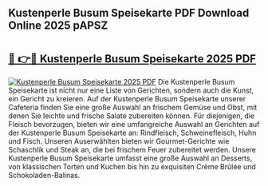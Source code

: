 ## Kustenperle Busum Speisekarte PDF Download Online 2025 pAPSZ

# <h2><a href="http://gcdvqhl.nevu.top/?p=Kustenperle+Busum+Speisekarte">🔗 👉🔴 Kustenperle Busum Speisekarte 2025 PDF</a></h2>

[![Kustenperle Busum Speisekarte 2025 PDF](https://i.imgur.com/dBaPXMq.png)](http://gcdvqhl.nevu.top/?p=Kustenperle+Busum+Speisekarte)
Die Kustenperle Busum Speisekarte ist nicht nur eine Liste von Gerichten, sondern auch die Kunst, ein Gericht zu kreieren. Auf der Kustenperle Busum Speisekarte unserer Cafeteria finden Sie eine große Auswahl an frischem Gemüse und Obst, mit denen Sie leichte und frische Salate zubereiten können. Für diejenigen, die Fleisch bevorzugen, bieten wir eine umfangreiche Auswahl an Gerichten auf der Kustenperle Busum Speisekarte an: Rindfleisch, Schweinefleisch, Huhn und Fisch. Unseren Auserwählten bieten wir Gourmet-Gerichte wie Schaschlik und Steak an, die bei frischem Feuer zubereitet werden. Unsere Kustenperle Busum Speisekarte umfasst eine große Auswahl an Desserts, von klassischen Torten und Kuchen bis hin zu exquisiten Crème Brûlée und Schokoladen-Balinas.

